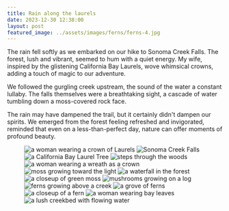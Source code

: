 ```yaml
---
title: Rain along the laurels
date: 2023-12-30 12:38:00
layout: post
featured_image: ../assets/images/ferns/ferns-4.jpg
---
```

The rain fell softly as we embarked on our hike to Sonoma Creek Falls. The forest, lush and vibrant, seemed to hum with a quiet energy. My wife, inspired by the glistening California Bay Laurels, wove whimsical crowns, adding a touch of magic to our adventure.

We followed the gurgling creek upstream, the sound of the water a constant lullaby. The falls themselves were a breathtaking sight, a cascade of water tumbling down a moss-covered rock face.

The rain may have dampened the trail, but it certainly didn't dampen our spirits. We emerged from the forest feeling refreshed and invigorated, reminded that even on a less-than-perfect day, nature can offer moments of profound beauty.

<figure class="masonry">
<img src="/assets/images/ferns/ferns-4.jpg" alt="a woman wearing a crown of Laurels">
<img class ="two" src="/assets/images/ferns/ferns-14.jpg" alt="Sonoma Creek Falls">

<img src="/assets/images/ferns/ferns-1.jpg" alt="a California Bay Laurel Tree">
<img src="/assets/images/ferns/ferns-13.jpg" alt="steps through the woods">
<img src="/assets/images/ferns/ferns-5.jpg" alt="a woman wearing a wreath as a crown">

<img class ="three" src="/assets/images/ferns/ferns-3.jpg" alt="moss growing toward the light">

<img src="/assets/images/ferns/ferns-12.jpg" alt="a waterfall in the forest">
<img class ="two" src="/assets/images/ferns/ferns-6.jpg" alt="a closeup of green moss">

<img class ="two" src="/assets/images/ferns/ferns-8.jpg" alt="mushrooms growing on a log">
<img src="/assets/images/ferns/ferns-9.jpg" alt="ferns growing above a creek">

<img class ="three" src="/assets/images/ferns/ferns-7.jpg" alt="a grove of ferns">

<img src="/assets/images/ferns/ferns-11.jpg" alt="a closeup of a fern">
<img src="/assets/images/ferns/ferns-10.jpg" alt="a woman wearing bay leaves">
<img src="/assets/images/ferns/ferns-2.jpg" alt="a lush creekbed with flowing water">

</figure>
